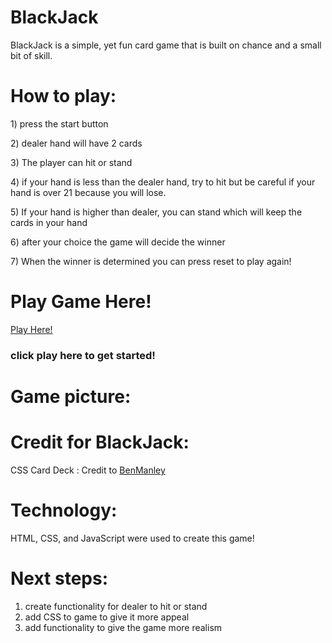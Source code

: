 # BlackJack
BlackJack is a simple, yet fun card game that is built on chance and a small bit of skill.

# How to play: 
<p> 1) press the start button </p>
<p> 2) dealer hand will have 2 cards </p>
<p> 3) The player can hit or stand </p>
<p> 4) if your hand is less than the dealer hand, try to hit but be careful if your hand is over 21 because you will lose. </p>
<p> 5) If your hand is higher than dealer, you can stand which will keep the cards in your hand </p>
<p> 6) after your choice the game will decide the winner </p>
<p> 7) When the winner is determined you can press reset to play again! </p>

<h1>Play Game Here!</h1>

[Play Here!](https://williambennett321.github.io/BlackJack/) 

### click play here to get started!

# Game picture:


# Credit for BlackJack:

CSS Card Deck : Credit to [BenManley](https://www.linkedin.com/in/benjamintmanley/)

# Technology:

HTML, CSS, and JavaScript were used to create this game!

# Next steps:

1. create functionality for dealer to hit or stand
2. add CSS to game to give it more appeal
3. add functionality to give the game more realism